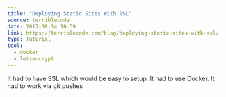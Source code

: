 ```yaml
---
title: "Deploying Static Sites With SSL"
source: terriblecode
date: 2017-09-14 10:59
link: https://terriblecode.com/blog/deploying-static-sites-with-ssl/
type: Tutorial
tool:
  - docker
  - letsencrypt
---
```

It had to have SSL which would be easy to setup. It had to use Docker. It had to work via git pushes





